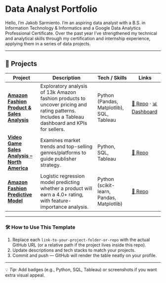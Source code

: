 # Data Analyst Portfolio

Hello, I’m Jakob Sarmiento. I’m an aspiring data analyst with a B.S. in Information Technology & Informatics and a Google Data Analytics Professional Certificate. Over the past year I’ve strengthened my technical and analytical skills through my certification and internship experience, applying them in a series of data projects. 

---

## 📂 Projects

| Project | Description | Tech / Skills | Links |
|--------|------------|---------------|-------|
| **[Amazon Fashion Product & Sales Analysis](https://github.com/Jakob-Sarmiento/north-american-video-game-sales-analysis)** | Exploratory analysis of 13k Amazon fashion products to uncover pricing and rating patterns. Includes a Tableau dashboard and KPIs for sellers. | Python (Pandas, Matplotlib), SQL, Tableau | [🔗 Repo](https://github.com/Jakob-Sarmiento/north-american-video-game-sales-analysis) · [📊 Dashboard](link-to-your-tableau-link) |
| **[Video Game Sales Analysis – North America](https://github.com/Jakob-Sarmiento/north-american-video-game-sales-analysis)** | Examines market trends and top-selling genres/platforms to guide publisher strategy. | Python, SQL, Tableau | [🔗 Repo](link-to-your-project-folder-or-repo) |
| **[Amazon Fashion Predictive Model](link-to-your-project-folder-or-repo)** | Logistic regression model predicting whether a product will earn a 4.0+ rating, with feature-importance analysis. | Python (scikit-learn, Pandas, Matplotlib) | [🔗 Repo](link-to-your-project-folder-or-repo) |

---

### 🛠️ How to Use This Template
1. Replace each `link-to-your-project-folder-or-repo` with the actual GitHub URL (or a relative path if the project lives inside this repo).
2. Update descriptions and tech stacks to match your projects.
3. Commit and push — GitHub will render the table neatly on your profile.

---

💡 *Tip:* Add badges (e.g., Python, SQL, Tableau) or screenshots if you want extra visual appeal.
